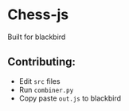 # Chess-js
Built for blackbird

## Contributing: 
- Edit `src` files
- Run `combiner.py`
- Copy paste `out.js` to blackbird
